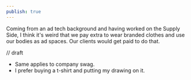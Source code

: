 ```yaml
---
publish: true
---
```

Coming from an ad tech background and having worked on the Supply Side, I think it's weird that we pay extra to wear branded clothes and use our bodies as ad spaces. Our clients would get paid to do that.


// draft
- Same applies to company swag. 
- I prefer buying a t-shirt and putting my drawing on it.
